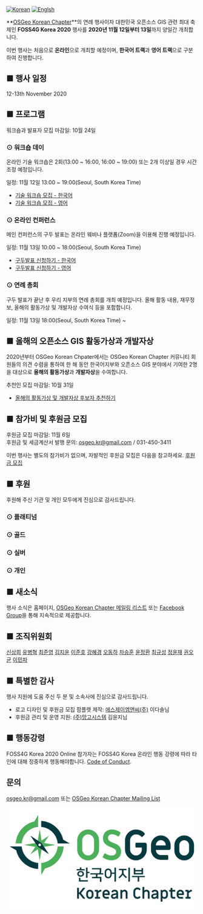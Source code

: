 [![Korean](https://img.shields.io/badge/language-Korean-blue.svg)](https://foss4g.osgeo.kr/)
[![Englsh](https://img.shields.io/badge/language-English-orange.svg)](en)

**[OSGeo Korean Chapter](https://www.osgeo.kr/)**의 연례 행사이자 대한민국 오픈소스 GIS 관련 최대 축제인 **FOSS4G Korea 2020** 행사를 **2020년 11월 12일부터 13일**까지 양일간 개최합니다.

이번 행사는 처음으로 **온라인**으로 개최할 예정이며, **한국어 트랙**과 **영어 트랙**으로 구분하여 진행합니다.

## ■ 행사 일정
12-13th November 2020

## ■ 프로그램
워크숍과 발표자 모집 마감일: 10월 24일

### ⊙ 워크숍 데이
온라인 기술 워크숍은 2회(13:00 ~ 16:00, 16:00 ~ 19:00) 또는 2개 이상일 경우 시간 조정 예정입니다.

일정: 11월 12일 13:00 ~ 19:00(Seoul, South Korea Time)
  - [기술 워크숍 모집 - 한국어](https://docs.google.com/spreadsheets/d/1lyPPPjkQuBEgSRoautad0lGpyDeWOZSMr0ymF2NRkfA/edit#gid=0)
  - [기술 워크숍 모집 - 영어](https://docs.google.com/spreadsheets/d/1lyPPPjkQuBEgSRoautad0lGpyDeWOZSMr0ymF2NRkfA/edit#gid=0)

### ⊙ 온라인 컨퍼런스
메인 컨퍼런스의 구두 발표는 온라인 웨비나 플랫폼(Zoom)을 이용해 진행 예정입니다.

일정: 11월 13일 10:00 ~ 18:00(Seoul, South Korea Time)
  - [구두발표 신청하기 - 한국어]()
  - [구두발표 신청하기 - 영어]()

### ⊙ 연례 총회
구두 발표가 끝난 후 우리 지부의 연례 총회를 개최 예정입니다. 올해 활동 내용, 재무정보, 올해의 활동가상 및 개발자상 수여식 등을 포함합니다.

일정: 11월 13일 18:00(Seoul, South Korea Time) ~

## ■ 올해의 오픈소스 GIS 활동가상과 개발자상
2020년부터 OSGeo Korean Chpater에서는 OSGeo Korean Chapter 커뮤니티 회원들의 의견 수렴을 통하여
한 해 동안 한국어지부와 오픈소스 GIS 분야에서 기여한 2명을 대상으로 **올해의 활동가상**과 **개발자상**을 수여합니다.

추천인 모집 마감일: 10월 31일
  - [올해의 활동가상 및 개발자상 후보자 추천하기](https://forms.gle/QtEKGrLuAuTSRX5D8)

## ■ 참가비 및 후원금 모집
후원금 모집 마감일: 11월 6일    
후원금 및 세금계산서 발행 문의: [osgeo.kr@gmail.com](mailto:osgeo.kr@gmail.com) / 031-450-3411     

이번 행사는 별도의 참가비가 없으며, 자발적인 후원금 모집은 다음을 참고하세요. [후원금 모집](sponsor)

## ■ 후원
후원해 주신 기관 및 개인 모두에게 진심으로 감사드립니다.  
### ⊙ 플래티넘

### ⊙ 골드

### ⊙ 실버

### ⊙ 개인

## ■ 새소식
행사 소식은 홈페이지, [OSGeo Korean Chapter 메일링 리스트](http://groups.google.com/group/osgeo-kr) 또는 [Facebook Group](https://www.facebook.com/groups/OSGeoKR)을 통해 지속적으로 제공합니다.

## ■ 조직위원회
[신상희](shshin@gaia3d.com) [유병혁](bhyu@knps.or.kr) [최준영](novacite@gmail.com) [김지윤](aliasgis@gmail.com) [이준호](juno1238@gmail.com) 
[강혜경](hkkang@krihs.re.kr) [오동하](dongha@bdi.re.kr) [차승훈](kacgung@gmail.com) [윤정환](lenablue12@gmail.com) [최규성](kyusung.choi@gmail.com) 
[정윤재](choung12osu@gmail.com) [권오균](kok02@lx.or.kr) [이민파](mapplus@gmail.com)

## ■ 특별한 감사
행사 지원에 도움 주신 두 분 및 소속사에 진심으로 감사드립니다.
  - 로고 디자인 및 후원금 모집 팜플렛 제작: [에스제이엠앤씨(주)](https://www.sjmnc.kr/) 이다솔님
  - 후원금 관리 및 운영 지원: [(주)망고시스템](http://www.mangosystem.com/) 김윤지님

## ■ 행동강령
FOSS4G Korea 2020 Online 참가자는 FOSS4G Korea 온라인 행동 강령에 따라 타인에 대해 정중하게 행동해야합니다. [Code of Conduct](code-of-conduct).

## 문의
[osgeo.kr@gmail.com](mailto:osgeo.kr@gmail.com) 또는 [OSGeo Korean Chapter Mailing List](http://groups.google.com/group/osgeo-kr)

![OSGeo Korean Chapter](images/osgeo.kr-logo.png)
